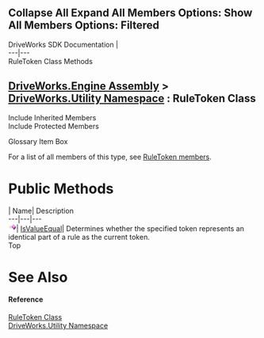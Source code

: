        

 Collapse All Expand All  Members Options: Show All  Members Options: Filtered   
---  
DriveWorks SDK Documentation  |   
---|---  
RuleToken Class Methods   
  
[DriveWorks.Engine Assembly](topic2156.md) > [DriveWorks.Utility Namespace](topic13190.md) : RuleToken Class  
---  
  
Include Inherited Members    
Include Protected Members    


Glossary Item Box

For a list of all members of this type, see [RuleToken members](topic13250.md).

# Public Methods

| Name| Description  
---|---|---  
![Public Method](dotnetimages/publicMethod.gif)| [IsValueEqual](topic13255.md)| Determines whether the specified token represents an identical part of a rule as the current token.   
Top

# See Also

#### Reference

[RuleToken Class](topic13249.md)   
[DriveWorks.Utility Namespace](topic13190.md)


